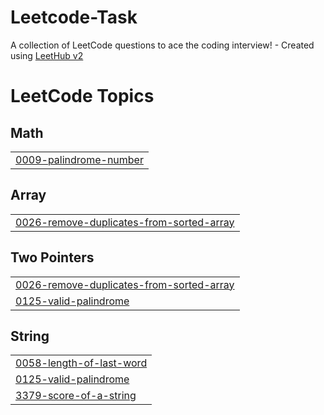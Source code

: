 # Leetcode-Task
A collection of LeetCode questions to ace the coding interview! - Created using [LeetHub v2](https://github.com/arunbhardwaj/LeetHub-2.0)

<!---LeetCode Topics Start-->
# LeetCode Topics
## Math
|  |
| ------- |
| [0009-palindrome-number](https://github.com/ZEENATH-964/Leetcode-Task/tree/master/0009-palindrome-number) |
## Array
|  |
| ------- |
| [0026-remove-duplicates-from-sorted-array](https://github.com/ZEENATH-964/Leetcode-Task/tree/master/0026-remove-duplicates-from-sorted-array) |
## Two Pointers
|  |
| ------- |
| [0026-remove-duplicates-from-sorted-array](https://github.com/ZEENATH-964/Leetcode-Task/tree/master/0026-remove-duplicates-from-sorted-array) |
| [0125-valid-palindrome](https://github.com/ZEENATH-964/Leetcode-Task/tree/master/0125-valid-palindrome) |
## String
|  |
| ------- |
| [0058-length-of-last-word](https://github.com/ZEENATH-964/Leetcode-Task/tree/master/0058-length-of-last-word) |
| [0125-valid-palindrome](https://github.com/ZEENATH-964/Leetcode-Task/tree/master/0125-valid-palindrome) |
| [3379-score-of-a-string](https://github.com/ZEENATH-964/Leetcode-Task/tree/master/3379-score-of-a-string) |
<!---LeetCode Topics End-->
